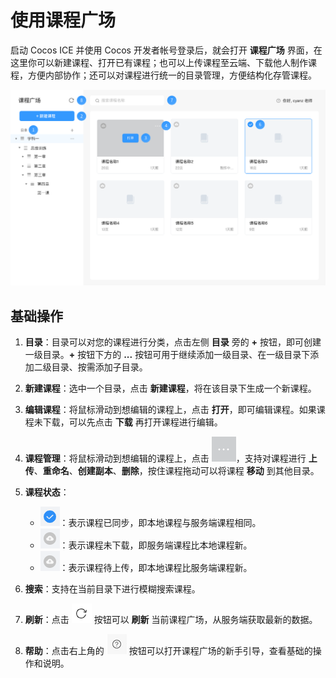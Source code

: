 # 使用课程广场

启动 Cocos ICE 并使用 Cocos 开发者帐号登录后，就会打开 **课程广场** 界面，在这里你可以新建课程、打开已有课程；也可以上传课程至云端、下载他人制作课程，方便内部协作；还可以对课程进行统一的目录管理，方便结构化存管课程。

![课程广场](img/Course.png)

## 基础操作

1. **目录**：目录可以对您的课程进行分类，点击左侧 **目录** 旁的 **+** 按钮，即可创建一级目录。**+** 按钮下方的 **...** 按钮可用于继续添加一级目录、在一级目录下添加二级目录、按需添加子目录。

2. **新建课程**：选中一个目录，点击 **新建课程**，将在该目录下生成一个新课程。

3. **编辑课程**：将鼠标滑动到想编辑的课程上，点击 **打开**，即可编辑课程。如果课程未下载，可以先点击 **下载** 再打开课程进行编辑。

4. **课程管理**：将鼠标滑动到想编辑的课程上，点击 ![更多](../img/lesson_more.png)，支持对课程进行 **上传**、**重命名**、**创建副本**、**删除**，按住课程拖动可以将课程 **移动** 到其他目录。

5. **课程状态**：

    - ![已同步](img/downloaded.png)：表示课程已同步，即本地课程与服务端课程相同。
    - ![待下载](img/undownload.png)：表示课程未下载，即服务端课程比本地课程新。
    - ![待上传](img/unupload.png)：表示课程待上传，即本地课程比服务端课程新。

6. **搜索**：支持在当前目录下进行模糊搜索课程。

7. **刷新**：点击 ![刷新](img/Refresh.png) 按钮可以 **刷新** 当前课程广场，从服务端获取最新的数据。

8. **帮助**：点击右上角的 ![帮助](img/help.png) 按钮可以打开课程广场的新手引导，查看基础的操作和说明。

